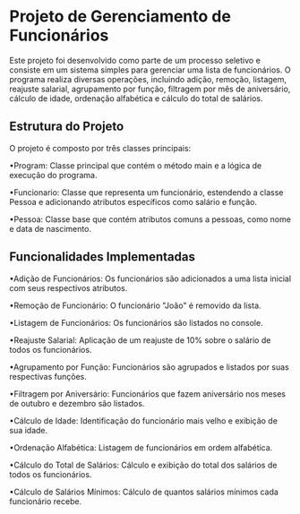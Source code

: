 # Projeto de Gerenciamento de Funcionários
Este projeto foi desenvolvido como parte de um processo seletivo e consiste em um sistema simples para gerenciar uma lista de funcionários. O programa realiza diversas operações, incluindo adição, remoção, listagem, reajuste salarial, agrupamento por função, filtragem por mês de aniversário, cálculo de idade, ordenação alfabética e cálculo do total de salários.

## Estrutura do Projeto
O projeto é composto por três classes principais:

•Program: Classe principal que contém o método main e a lógica de execução do programa.

•Funcionario: Classe que representa um funcionário, estendendo a classe Pessoa e adicionando atributos específicos como salário e função.

•Pessoa: Classe base que contém atributos comuns a pessoas, como nome e data de nascimento.

## Funcionalidades Implementadas
•Adição de Funcionários: Os funcionários são adicionados a uma lista inicial com seus respectivos atributos.

•Remoção de Funcionário: O funcionário "João" é removido da lista.

•Listagem de Funcionários: Os funcionários são listados no console.

•Reajuste Salarial: Aplicação de um reajuste de 10% sobre o salário de todos os funcionários.

•Agrupamento por Função: Funcionários são agrupados e listados por suas respectivas funções.

•Filtragem por Aniversário: Funcionários que fazem aniversário nos meses de outubro e dezembro são listados.

•Cálculo de Idade: Identificação do funcionário mais velho e exibição de sua idade.

•Ordenação Alfabética: Listagem de funcionários em ordem alfabética.

•Cálculo do Total de Salários: Cálculo e exibição do total dos salários de todos os funcionários.

•Cálculo de Salários Mínimos: Cálculo de quantos salários mínimos cada funcionário recebe.
